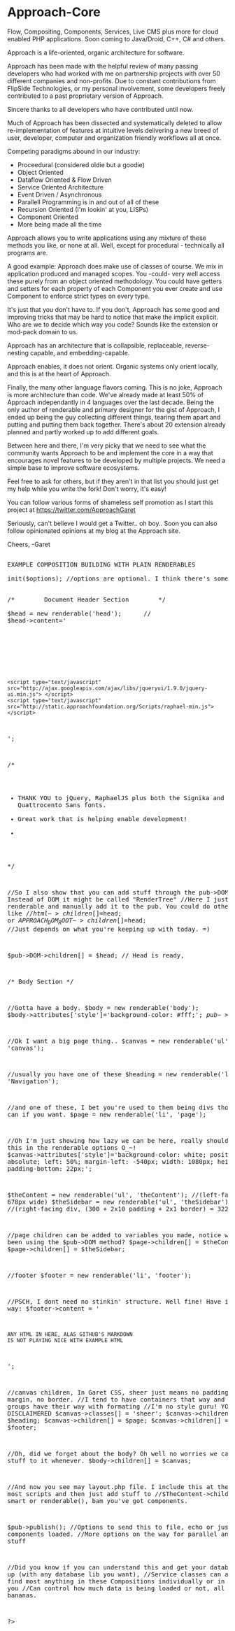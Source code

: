 Approach-Core
=============

Flow, Compositing, Components, Services, Live CMS plus more for cloud enabled PHP applications.
Soon coming to Java/Droid, C++, C# and others.

Approach is a life-oriented, organic architecture for software.

Approach has been made with the helpful review of many passing developers who had worked with me on partnership projects with over 50 different companies and non-profits. Due to constant contributions from FlipSide Technologies, or my personal involvement, some developers freely contributed to a past proprietary version of Approach. 

Sincere thanks to all developers who have contributed until now. 

Much of Approach has been dissected and systematically deleted to allow re-implementation of features at intuitive levels delivering a new breed of user, developer, computer and organization friendly workflows all at once.


Competing paradigms abound in our industry:

- Proceedural (considered oldie but a goodie)
- Object Oriented
- Dataflow Oriented & Flow Driven
- Service Oriented Architecture
- Event Driven / Asynchronous
- Parallell Programming is in and out of all of these
- Recursion Oriented (I'm lookin' at you, LISPs)
- Component Oriented
- More being made all the time


Approach allows you to write applications using any mixture of these methods you like, or none at all. Well, except for procedural - technically all programs are. 

A good example: 
Approach does make use of classes of course. 
We mix in application produced and managed scopes.
You -could- very well access these purely from an object oriented methodology. 
You could have getters and setters for each property of each Component you ever create and use Component to enforce strict types on every type.

It's just that you don't have to. If you don't, Approach has some good and improving tricks that may be hard to notice that make the implicit explicit.
Who are we to decide which way you code? Sounds like the extension or mod-pack domain to us.

Approach has an architecture that is collapsible, replaceable, reverse-nesting capable, and embedding-capable. 

Approach enables, it does not orient. Organic systems only orient locally, and this is at the heart of Approach.


Finally, the many other language flavors coming. This is no joke, Approach is more architecture than code. 
We've already made at least 50% of Approach independantly in 4 languages over the last decade. Being the only author of renderable and primary designer for the gist of Approach, I ended up being the guy collecting different things, tearing them apart and putting and putting them back together. There's about 20 extension already planned and partly worked up to add different goals.

Between here and there, I'm very picky that we need to see what the community wants Approach to be and implement the core in a way that encourages novel features to be developed by multiple projects. We need a simple base to improve software ecosystems.

Feel free to ask for others, but if they aren't in that list you should just get my help while you write the fork! Don't worry, it's easy!

You can follow various forms of shameless self promotion as I start this project at 
https://twitter.com/ApproachGaret

Seriously, can't believe I would get a Twitter.. oh boy..
Soon you can also follow opinionated opinions at my blog at the Approach site.

Cheers, -Garet





<pre>

EXAMPLE COMPOSITION BUILDING WITH PLAIN RENDERABLES

<?php

$pub=new Composition($options); //this is an array of options
$pub->init($options); //options are optional. I think there's some issue you want to read the constructor for though


/*        Document Header Section        */

$head = new renderable('head');      //
$head->content='
    <meta http-equiv="content-type" content="text/html; charset=utf-8" >
    <title>Approach - An approach to organic, human oriented software</title>
    <link rel="stylesheet" type="text/css" href="YOUR_STYLESHEET_CHANGE_THIS_AHA.css" />
    <link href="http://fonts.googleapis.com/css?family=Signika:700,600,400,300|Quattrocento+Sans:400,700italic,400italic,700" rel="stylesheet" type="text/css">
    <link rel="shortcut icon" href="http://static.approachfoundation.org/img/logo.png" />
    <script type="text/javascript" src="http://ajax.googleapis.com/ajax/libs/jquery/1.7.1/jquery.js"> </script>
    <script type="text/javascript" src="http://ajax.googleapis.com/ajax/libs/jqueryui/1.9.0/jquery-ui.min.js"> </script>
    <script type="text/javascript" src="http://static.approachfoundation.org/Scripts/raphael-min.js"></script>
';

/*
 * THANK YOU to jQuery, RaphaelJS plus both the Signika and Quattrocento Sans fonts. 
 * Great work that is helping enable development!
 *
 */



//So I also show that you can add stuff through the pub->DOM. Instead of DOM it might be called "RenderTree"
//Here I just made a renderable and manually add it to the pub. You could do other things like
//$html->children[]=$head; or $APPROACH_DOM_ROOT->children[]=$head;
//Just depends on what you're keeping up with today. =)

$pub->DOM->children[] = $head;
//    Head is ready, 


/*        Body Section        */

//Gotta have a body. 
$body = new renderable('body');
$body->attributes['style']='background-color: #fff;';
$pub->DOM->children[]=$body;

//Ok I want a big page thing..
$canvas = new renderable('ul', 'canvas');

//usually you have one of these
$heading = new renderable('li', 'Navigation'); 

//and one of these, I bet you're used to them being divs though. You can if you want.
$page = new renderable('li', 'page');  

//Oh I'm just showing how lazy we can be here, really should have put this in the renderable options O_~!
$canvas->attributes['style']='background-color: white; position: absolute; left: 50%; margin-left: -540px; width: 1080px; height: 100%; padding-bottom: 22px;';

$theContent = new renderable('ul', 'theContent'); //(left-facing div, 678px wide)
$theSidebar = new renderable('ul', 'theSidebar'); //(right-facing div, (300 + 2x10 padding + 2x1 border) = 322px wide)

//page children can be added to variables you made, notice we haven't been using the $pub->DOM method?
$page->children[] = $theContent;
$page->children[] = $theSidebar;


//footer
$footer = new renderable('li', 'footer');

//PSCH, I dont need no stinkin' structure. Well fine! Have it your way:
$footer->content = '
    
    ANY HTML IN HERE, ALAS GITHUB'S MARKDOWN 
    IS NOT PLAYING NICE WITH EXAMPLE HTML
';



//canvas children, In Garet CSS, sheer just means no padding, no margin, no border.
//I tend to have containers that way and let inner groups have their way with formating
//I'm no style guru! YOU HAVE BEEN DISCLAIMERED
$canvas->classes[] = 'sheer';
$canvas->children[] = $heading;
$canvas->children[] = $page;
$canvas->children[] = $footer;

//Oh, did we forget about the body? Oh well no worries we can add stuff to it whenever.
$body->children[] = $canvas;


//And now you see may layout.php file. I include this at the top of most scripts and then just add stuff to
//$TheContent->children[]= smart or renderable(), bam you've got components.

$pub->publish();
//Options to send this to file, echo or just get components loaded.
//More options on the way for parallel and async stuff




//Did you know if you can understand this and get your database set up (with any database lib you want),
//Service classes can automatically find most anything in these Compositions individually or in mass, and you
//Can control how much data is being loaded or not, all sorts of bananas. 

?>

</pre>



